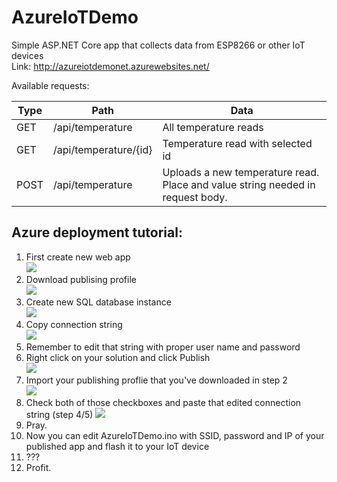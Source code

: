 # AzureIoTDemo
Simple ASP.NET Core app that collects data from ESP8266 or other IoT devices  
Link: http://azureiotdemonet.azurewebsites.net/

Available requests:

Type | Path | Data
--- | --- | ---
GET | /api/temperature | All temperature reads
GET | /api/temperature/{id} | Temperature read with selected id
POST | /api/temperature | Uploads a new temperature read. Place and value string needed in request body. 

## Azure deployment tutorial:
1. First create new web app  
![](http://i.imgur.com/zArzn8f.png)
2. Download publising profile  
![](http://i.imgur.com/7MZBJWR.png)
3. Create new SQL database instance  
![](http://i.imgur.com/cinW6Ke.png)
4. Copy connection string  
![](http://i.imgur.com/m8njM3z.png)
5. Remember to edit that string with proper user name and password  
6. Right click on your solution and click Publish  
![](http://i.imgur.com/kDUYCCp.png)
7. Import your publishing proflie that you've downloaded in step 2  
![](http://i.imgur.com/HktQsjJ.png)
8. Check both of those checkboxes and paste that edited connection string (step 4/5)
![](http://i.imgur.com/snGD3TZ.png)
9. Pray.
10. Now you can edit AzureIoTDemo.ino with SSID, password and IP of your published app and flash it to your IoT device
10. ???
11. Profit.
